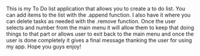 This is my To Do list application that allows you to create a to do list. You can add items to the list with the .append function. I also have it where you can delete tasks as needed with the .remove function. Once the user selects and number from the main menu it will allow them to keep that doing things to that part or allows user to exit back to the main menu and once the user is done completely it gives a final message thanking the user for using my app. Hope you guys enjoy!
